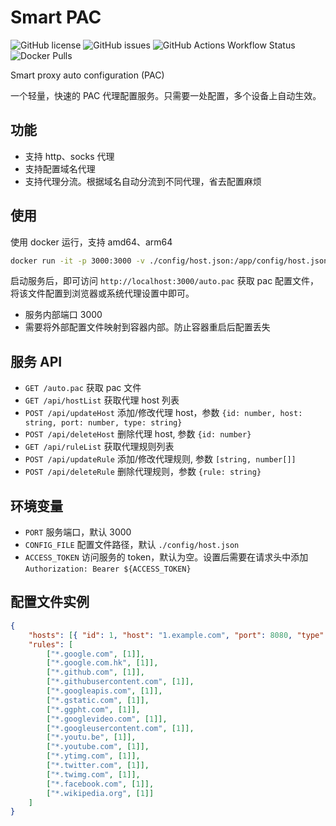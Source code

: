 # Smart PAC

![GitHub license](https://img.shields.io/github/license/haovei/smart-pac.svg)
![GitHub issues](https://img.shields.io/github/issues/haovei/smart-pac.svg)
![GitHub Actions Workflow Status](https://img.shields.io/github/actions/workflow/status/haovei/smart-pac/docker.yml)
![Docker Pulls](https://img.shields.io/docker/pulls/qutea/smart-pac)

Smart proxy auto configuration (PAC)

一个轻量，快速的 PAC 代理配置服务。只需要一处配置，多个设备上自动生效。

## 功能

- 支持 http、socks 代理
- 支持配置域名代理
- 支持代理分流。根据域名自动分流到不同代理，省去配置麻烦

## 使用

使用 docker 运行，支持 amd64、arm64

```bash
docker run -it -p 3000:3000 -v ./config/host.json:/app/config/host.json qutea/smart-pac
```

启动服务后，即可访问 `http://localhost:3000/auto.pac` 获取 pac 配置文件，将该文件配置到浏览器或系统代理设置中即可。

- 服务内部端口 3000
- 需要将外部配置文件映射到容器内部。防止容器重启后配置丢失

## 服务 API

- `GET /auto.pac` 获取 pac 文件
- `GET /api/hostList` 获取代理 host 列表
- `POST /api/updateHost` 添加/修改代理 host，参数 `{id: number, host: string, port: number, type: string}`
- `POST /api/deleteHost` 删除代理 host, 参数 `{id: number}`
- `GET /api/ruleList` 获取代理规则列表
- `POST /api/updateRule` 添加/修改代理规则, 参数 `[string, number[]]`
- `POST /api/deleteRule` 删除代理规则，参数 `{rule: string}`

## 环境变量

- `PORT` 服务端口，默认 3000
- `CONFIG_FILE` 配置文件路径，默认 `./config/host.json`
- `ACCESS_TOKEN` 访问服务的 token，默认为空。设置后需要在请求头中添加 `Authorization: Bearer ${ACCESS_TOKEN}`

## 配置文件实例

```json
{
	"hosts": [{ "id": 1, "host": "1.example.com", "port": 8080, "type": "HTTP" }],
	"rules": [
		["*.google.com", [1]],
		["*.google.com.hk", [1]],
		["*.github.com", [1]],
		["*.githubusercontent.com", [1]],
		["*.googleapis.com", [1]],
		["*.gstatic.com", [1]],
		["*.ggpht.com", [1]],
		["*.googlevideo.com", [1]],
		["*.googleusercontent.com", [1]],
		["*.youtu.be", [1]],
		["*.youtube.com", [1]],
		["*.ytimg.com", [1]],
		["*.twitter.com", [1]],
		["*.twimg.com", [1]],
		["*.facebook.com", [1]],
		["*.wikipedia.org", [1]]
	]
}
```
